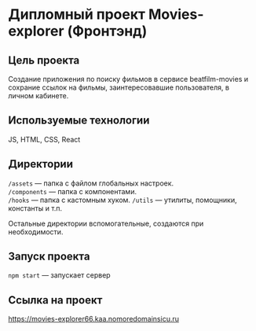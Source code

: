 # Дипломный проект Movies-explorer (Фронтэнд)

## Цель проекта

Создание приложения по поиску фильмов в сервисе beatfilm-movies и сохрание ссылок на фильмы,
заинтересовавшие пользователя, в личном кабинете.

## Используемые технологии

JS, HTML, CSS, React

## Директории

`/assets` — папка с файлом глобальных настроек.  
`/components` — папка с компонентами.   
`/hooks` — папка с кастомным хуком. 
`/utils` — утилиты, помощники, константы и т.п.
  
Остальные директории вспомогательные, создаются при необходимости.

## Запуск проекта

`npm start` — запускает сервер   

## Ссылка на проект

https://movies-explorer66.kaa.nomoredomainsicu.ru
